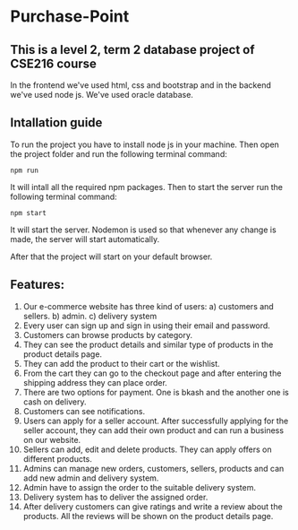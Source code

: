 # Purchase-Point
## This is a level 2, term 2 database project of CSE216 course

In the frontend we've used html, css and bootstrap and in the backend we've used node js. We've used oracle database. 

## Intallation guide
To run the project you have to install node js in your machine. Then open the project folder and run the following terminal command:
```
npm run
```
It will intall all the required npm packages.
Then to start the server run the following terminal command:
```
npm start
```
It will start the server. Nodemon is used so that whenever any change is made, the server will start automatically.

After that the project will start on your default browser.

## Features:
1. Our e-commerce website has three kind of users: a) customers and sellers. b) admin. c) delivery system
2. Every user can sign up and sign in using their email and password.
3. Customers can browse products by category.
4. They can see the product details and similar type of products in the product details page.
5. They can add the product to their cart or the wishlist.
6. From the cart they can go to the checkout page and after entering the shipping address they can place order.
7. There are two options for payment. One is bkash and the another one is cash on delivery.
8. Customers can see notifications.
9. Users can apply for a seller account. After successfully applying for the seller account, they can add their own product and can run a business on our website. 
10. Sellers can add, edit and delete products. They can apply offers on different products. 
11. Admins can manage new orders, customers, sellers, products and can add new admin and delivery system.
12. Admin have to assign the order to the suitable delivery system.
13. Delivery system has to deliver the assigned order.
14. After delivery customers can give ratings and write a review about the products. All the reviews will be shown on the product details page.

